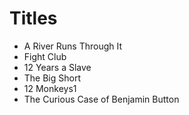 # Titles

- A River Runs Through It
- Fight Club
- 12 Years a Slave
- The Big Short
- 12 Monkeys1
- The Curious Case of Benjamin Button

